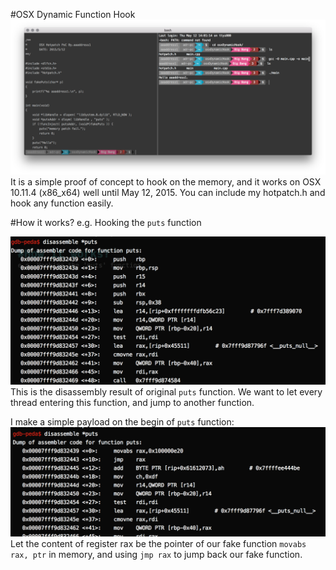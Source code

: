 #OSX Dynamic Function Hook
![](Demo.png)
It is a simple proof of concept to hook on the memory, and it works on OSX 10.11.4 (x86_x64) well until May 12, 2015. You can include my hotpatch.h and hook any function easily.

#How it works?
e.g. Hooking the `puts` function

![](putsDisasm01.png)
This is the disassembly result of original `puts` function.
We want to let every thread entering this function, and jump to another function. 

I make a simple payload on the begin of `puts` function:
![](putsDisasm02.png)
Let the content of register rax be the pointer of our fake function `movabs rax, ptr` in memory, and using `jmp rax` to jump back our fake function.
